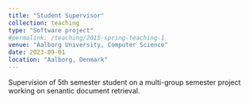 ```yaml
---
title: "Student Supervisor"
collection: teaching
type: "Software project"
#permalink: /teaching/2015-spring-teaching-1
venue: "Aalborg University, Computer Science"
date: 2023-09-01
location: "Aalborg, Denmark"
---
```

Supervision of 5th semester student on a multi-group semester project working on senantic document retrieval.
